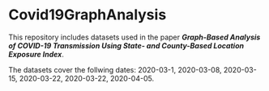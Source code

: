 # Covid19GraphAnalysis

This repository includes datasets used in the paper __*Graph-Based Analysis of COVID-19 Transmission Using State- and County-Based Location Exposure Index*__. 

The datasets cover the follwing dates: 2020-03-1, 2020-03-08, 2020-03-15, 2020-03-22, 2020-03-22, 2020-04-05. 
